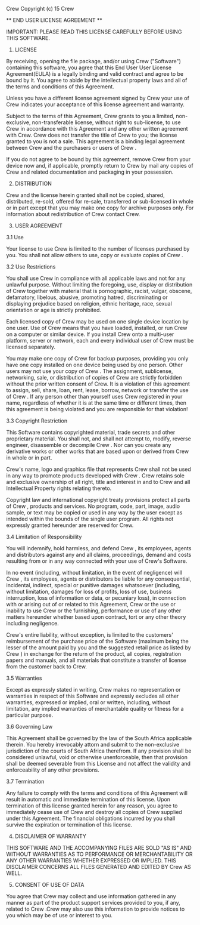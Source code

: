 Crew
Copyright (c) 15 Crew

** END USER LICENSE AGREEMENT **

IMPORTANT: PLEASE READ THIS LICENSE CAREFULLY BEFORE USING THIS SOFTWARE.

1. LICENSE

By receiving, opening the file package, and/or using Crew ("Software") containing this software, you agree that this End User User License Agreement(EULA) is a legally binding and valid contract and agree to be bound by it. You agree to abide by the intellectual property laws and all of the terms and conditions of this Agreement.

Unless you have a different license agreement signed by Crew your use of Crew  indicates your acceptance of this license agreement and warranty.

Subject to the terms of this Agreement, Crew grants to you a limited, non-exclusive, non-transferable license, without right to sub-license, to use Crew  in accordance with this Agreement and any other written agreement with Crew. Crew does not transfer the title of Crew  to you; the license granted to you is not a sale. This agreement is a binding legal agreement between Crew and the purchasers or users of Crew .

If you do not agree to be bound by this agreement, remove Crew  from your device now and, if applicable, promptly return to Crew by mail any copies of Crew  and related documentation and packaging in your possession.

2. DISTRIBUTION

Crew  and the license herein granted shall not be copied, shared, distributed, re-sold, offered for re-sale, transferred or sub-licensed in whole or in part except that you may make one copy for archive purposes only. For information about redistribution of Crew  contact Crew.

3. USER AGREEMENT

3.1 Use

Your license to use Crew  is limited to the number of licenses purchased by you. You shall not allow others to use, copy or evaluate copies of Crew .

3.2 Use Restrictions

You shall use Crew  in compliance with all applicable laws and not for any unlawful purpose. Without limiting the foregoing, use, display or distribution of Crew  together with material that is pornographic, racist, vulgar, obscene, defamatory, libelous, abusive, promoting hatred, discriminating or displaying prejudice based on religion, ethnic heritage, race, sexual orientation or age is strictly prohibited.

Each licensed copy of Crew  may be used on one single device location by one user. Use of Crew  means that you have loaded, installed, or run Crew  on a computer or similar device. If you install Crew  onto a multi-user platform, server or network, each and every individual user of Crew  must be licensed separately.

You may make one copy of Crew  for backup purposes, providing you only have one copy installed on one device being used by one person. Other users may not use your copy of Crew  . The assignment, sublicense, networking, sale, or distribution of copies of Crew  are strictly forbidden without the prior written consent of Crew. It is a violation of this agreement to assign, sell, share, loan, rent, lease, borrow, network or transfer the use of Crew . If any person other than yourself uses Crew  registered in your name, regardless of whether it is at the same time or different times, then this agreement is being violated and you are responsible for that violation!

3.3 Copyright Restriction

This Software contains copyrighted material, trade secrets and other proprietary material. You shall not, and shall not attempt to, modify, reverse engineer, disassemble or decompile Crew . Nor can you create any derivative works or other works that are based upon or derived from Crew  in whole or in part.

Crew's name, logo and graphics file that represents Crew  shall not be used in any way to promote products developed with Crew  . Crew retains sole and exclusive ownership of all right, title and interest in and to Crew  and all Intellectual Property rights relating thereto.

Copyright law and international copyright treaty provisions protect all parts of Crew , products and services. No program, code, part, image, audio sample, or text may be copied or used in any way by the user except as intended within the bounds of the single user program. All rights not expressly granted hereunder are reserved for Crew.

3.4 Limitation of Responsibility

You will indemnify, hold harmless, and defend Crew , its employees, agents and distributors against any and all claims, proceedings, demand and costs resulting from or in any way connected with your use of Crew's Software.

In no event (including, without limitation, in the event of negligence) will Crew , its employees, agents or distributors be liable for any consequential, incidental, indirect, special or punitive damages whatsoever (including, without limitation, damages for loss of profits, loss of use, business interruption, loss of information or data, or pecuniary loss), in connection with or arising out of or related to this Agreement, Crew  or the use or inability to use Crew  or the furnishing, performance or use of any other matters hereunder whether based upon contract, tort or any other theory including negligence.

Crew's entire liability, without exception, is limited to the customers' reimbursement of the purchase price of the Software (maximum being the lesser of the amount paid by you and the suggested retail price as listed by Crew ) in exchange for the return of the product, all copies, registration papers and manuals, and all materials that constitute a transfer of license from the customer back to Crew.

3.5 Warranties

Except as expressly stated in writing, Crew makes no representation or warranties in respect of this Software and expressly excludes all other warranties, expressed or implied, oral or written, including, without limitation, any implied warranties of merchantable quality or fitness for a particular purpose.

3.6 Governing Law

This Agreement shall be governed by the law of the South Africa applicable therein. You hereby irrevocably attorn and submit to the non-exclusive jurisdiction of the courts of South Africa therefrom. If any provision shall be considered unlawful, void or otherwise unenforceable, then that provision shall be deemed severable from this License and not affect the validity and enforceability of any other provisions.

3.7 Termination

Any failure to comply with the terms and conditions of this Agreement will result in automatic and immediate termination of this license. Upon termination of this license granted herein for any reason, you agree to immediately cease use of Crew  and destroy all copies of Crew  supplied under this Agreement. The financial obligations incurred by you shall survive the expiration or termination of this license.

4. DISCLAIMER OF WARRANTY

THIS SOFTWARE AND THE ACCOMPANYING FILES ARE SOLD "AS IS" AND WITHOUT WARRANTIES AS TO PERFORMANCE OR MERCHANTABILITY OR ANY OTHER WARRANTIES WHETHER EXPRESSED OR IMPLIED. THIS DISCLAIMER CONCERNS ALL FILES GENERATED AND EDITED BY Crew  AS WELL.

5. CONSENT OF USE OF DATA

You agree that Crew may collect and use information gathered in any manner as part of the product support services provided to you, if any, related to Crew .Crew may also use this information to provide notices to you which may be of use or interest to you.

